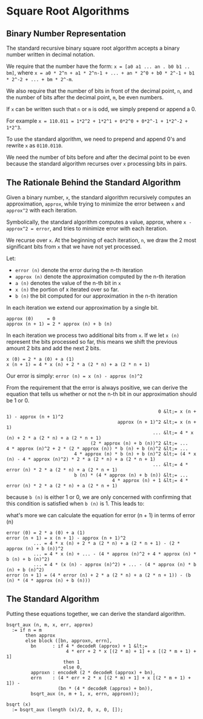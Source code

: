 Square Root Algorithms
======================

Binary Number Representation
----------------------------

The standard recursive binary square root algorithm accepts a binary number written in decimal notation.

We require that the number have the form: `x = [a0 a1 ... an . b0 b1 .. bm]`, where `x = a0 * 2^n + a1 * 2^n-1 + ... + an * 2^0 + b0 * 2^-1 + b1 * 2^-2 + ... + bm * 2^-m`.

We also require that the number of bits in front of the decimal point, `n`, and the number of bits after the decimal point, `m`, be even numbers.

If `x` can be written such that `n` or `m` is odd, we simply prepend or append a 0.

For example `x = 110.011 = 1*2^2 + 1*2^1 + 0*2^0 + 0*2^-1 + 1*2^-2 + 1*2^3`.

To use the standard algorithm, we need to prepend and append 0's and rewrite `x` as `0110.0110`.

We need the number of bits before and after the decimal point to be even because the standard algorithm recurses over `x` processing bits in pairs.

The Rationale Behind the Standard Algorithm
-------------------------------------------

Given a binary number, `x`, the standard algorithm recursively computes an approximation, `approx`, while trying to minimize the error between `x` and `approx^2` with each iteration.

Symbolically, the standard algorithm computes a value, approx, where `x - approx^2 = error`, and tries to minimize error with each iteration.

We recurse over `x`. At the beginning of each iteration, `n`, we draw the 2 most significant bits from `x` that we have not yet processed.

Let:

* `error (n)` denote the error during the n-th iteration
* `approx (n)` denote the approximation computed by the n-th iteration
* `a (n)` denotes the value of the n-th bit in `x`
* `x (n)` the portion of x iterated over so far.
* `b (n)` the bit computed for our approximation in the n-th iteration

In each iteration we extend our approximation by a single bit.

```
approx (0)     = 0
approx (n + 1) = 2 * approx (n) + b (n)
```

In each iteration we process two additional bits from `x`. If we let `x (n)` represent the bits processed so far, this means we shift the previous amount 2 bits and add the next 2 bits.

```
x (0) = 2 * a (0) + a (1)
x (n + 1) = 4 * x (n) + 2 * a (2 * n) + a (2 * n + 1)
```

Our error is simply: `error (n) = x (n) - approx (n)^2`

From the requirement that the error is always positive, we can derive the equation that tells us whether or not the n-th bit in our approximation should be 1 or 0.

```
                                                        0 &lt;= x (n + 1) - approx (n + 1)^2
                                         approx (n + 1)^2 &lt;= x (n + 1)
                                                      ... &lt;= 4 * x (n) + 2 * a (2 * n) + a (2 * n + 1)
                               (2 * approx (n) + b (n))^2 &lt;= ...
4 * approx (n)^2 + 2 * (2 * approx (n)) * b (n) + b (n)^2 &lt;= ...
                         4 * approx (n) * b (n) + b (n)^2 &lt;= (4 * x (n) - 4 * approx (n)^2) * 2 * a (2 * n) + a (2 * n + 1)
                                                      ... &lt;= 4 * error (n) * 2 * a (2 * n) + a (2 * n + 1)
                         b (n) * (4 * approx (n) + b (n)) &lt;= ...
                                       4 * approx (n) + 1 &lt;= 4 * error (n) * 2 * a (2 * n) + a (2 * n + 1)
```

because `b (n)` is either 1 or 0, we are only concerned with confirming that this condition is satisfied when `b (n)` is 1. This leads to:

what's more we can calculate the equation for error (n + 1) in terms of error (n)

```
error (0) = 2 * a (0) + a (1)
error (n + 1) = x (n + 1) - approx (n + 1)^2
          ... = 4 * x (n) + 2 * a (2 * n) + a (2 * n + 1) - (2 * approx (n) + b (n))^2
          ... = 4 * x (n) + ... - (4 * approx (n)^2 + 4 * approx (n) * b (n) + b (n)^2)
          ... = 4 * (x (n) - approx (n)^2) + ... - (4 * approx (n) * b (n) + b (n)^2)
error (n + 1) = (4 * error (n) + 2 * a (2 * n) + a (2 * n + 1)) - (b (n) * (4 * approx (n) + b (n)))
```

The Standard Algorithm
----------------------

Putting these equations together, we can derive the standard algorithm.

```
bsqrt_aux (n, m, x, err, approx)
  := if n = m
       then approx
       else block ([bn, approxn, errn],
         bn      : if 4 * decodeR (approx) + 1 &lt;=
                      4 * err + 2 * x [(2 * m) + 1] + x [(2 * m + 1) + 1]
                     then 1
                     else 0,
         approxn : encodeR (2 * decodeR (approx) + bn),
         errn    : (4 * err + 2 * x [(2 * m) + 1] + x [(2 * m + 1) + 1]) -
                   (bn * (4 * decodeR (approx) + bn)),
         bsqrt_aux (n, m + 1, x, errn, approxn));

bsqrt (x)
  := bsqrt_aux (length (x)/2, 0, x, 0, []);
```
